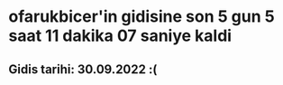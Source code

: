 # ofarukbicer'in gidisine son 5 gun 5 saat 11 dakika 07 saniye kaldi

## Gidis tarihi: 30.09.2022 :(